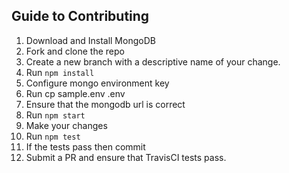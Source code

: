 ## Guide to Contributing

1. Download and Install MongoDB
2. Fork and clone the repo
3. Create a new branch with a descriptive name of your change.
4. Run `npm install`
5. Configure mongo environment key
  1. Run cp sample.env .env
  2. Ensure that the mongodb url is correct
5. Run `npm start`
6. Make your changes
7. Run `npm test`
8. If the tests pass then commit
9. Submit a PR and ensure that TravisCI tests pass.